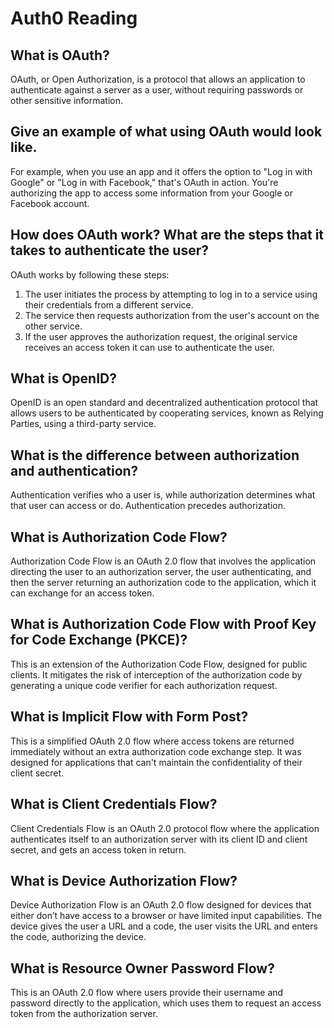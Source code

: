 # Auth0 Reading

## What is OAuth?
OAuth, or Open Authorization, is a protocol that allows an application to authenticate against a server as a user, without requiring passwords or other sensitive information.

## Give an example of what using OAuth would look like.
For example, when you use an app and it offers the option to "Log in with Google" or "Log in with Facebook," that's OAuth in action. You're authorizing the app to access some information from your Google or Facebook account.

## How does OAuth work? What are the steps that it takes to authenticate the user?
OAuth works by following these steps:
1. The user initiates the process by attempting to log in to a service using their credentials from a different service.
2. The service then requests authorization from the user's account on the other service.
3. If the user approves the authorization request, the original service receives an access token it can use to authenticate the user.

## What is OpenID?
OpenID is an open standard and decentralized authentication protocol that allows users to be authenticated by cooperating services, known as Relying Parties, using a third-party service.

## What is the difference between authorization and authentication?
Authentication verifies who a user is, while authorization determines what that user can access or do. Authentication precedes authorization.

## What is Authorization Code Flow?
Authorization Code Flow is an OAuth 2.0 flow that involves the application directing the user to an authorization server, the user authenticating, and then the server returning an authorization code to the application, which it can exchange for an access token.

## What is Authorization Code Flow with Proof Key for Code Exchange (PKCE)?
This is an extension of the Authorization Code Flow, designed for public clients. It mitigates the risk of interception of the authorization code by generating a unique code verifier for each authorization request.

## What is Implicit Flow with Form Post?
This is a simplified OAuth 2.0 flow where access tokens are returned immediately without an extra authorization code exchange step. It was designed for applications that can't maintain the confidentiality of their client secret.

## What is Client Credentials Flow?
Client Credentials Flow is an OAuth 2.0 protocol flow where the application authenticates itself to an authorization server with its client ID and client secret, and gets an access token in return.

## What is Device Authorization Flow?
Device Authorization Flow is an OAuth 2.0 flow designed for devices that either don’t have access to a browser or have limited input capabilities. The device gives the user a URL and a code, the user visits the URL and enters the code, authorizing the device.

## What is Resource Owner Password Flow?
This is an OAuth 2.0 flow where users provide their username and password directly to the application, which uses them to request an access token from the authorization server.
